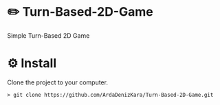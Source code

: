 # ✏️ Turn-Based-2D-Game
Simple Turn-Based 2D Game 
# ⚙️ Install

Clone the project to your computer.
```
> git clone https://github.com/ArdaDenizKara/Turn-Based-2D-Game.git
```
